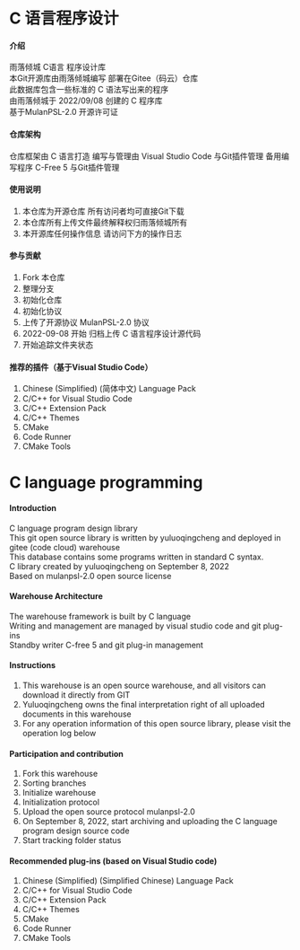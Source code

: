 # C 语言程序设计

#### 介绍
雨落倾城 C语言 程序设计库<br>
本Git开源库由雨落倾城编写 部署在Gitee（码云）仓库<br>
此数据库包含一些标准的 C 语法写出来的程序<br>
由雨落倾城于 2022/09/08 创建的 C 程序库<br>
基于MulanPSL-2.0 开源许可证

#### 仓库架构
仓库框架由 C 语言打造
编写与管理由 Visual Studio Code 与Git插件管理
备用编写程序 C-Free 5 与Git插件管理


#### 使用说明

1.  本仓库为开源仓库 所有访问者均可直接Git下载
2.  本仓库所有上传文件最终解释权归雨落倾城所有
3.  本开源库任何操作信息 请访问下方的操作日志


#### 参与贡献

1.  Fork 本仓库
2.  整理分支
3.  初始化仓库
4.  初始化协议
5.  上传了开源协议 MulanPSL-2.0 协议
6.  2022-09-08 开始 归档上传 C 语言程序设计源代码
7.  开始追踪文件夹状态 



#### 推荐的插件（基于Visual Studio Code）

1.  Chinese (Simplified) (简体中文) Language Pack
2.  C/C++ for Visual Studio Code
3.  C/C++ Extension Pack
4.  C/C++ Themes
5.  CMake
6.  Code Runner
7.  CMake Tools


# C language programming

#### Introduction
C language program design library <br>
This git open source library is written by yuluoqingcheng and deployed in gitee (code cloud) warehouse <br>
This database contains some programs written in standard C syntax. <br>
C library created by yuluoqingcheng on September 8, 2022 <br>
Based on mulanpsl-2.0 open source license

#### Warehouse Architecture
The warehouse framework is built by C language<br>
Writing and management are managed by visual studio code and git plug-ins<br>
Standby writer C-free 5 and git plug-in management

#### Instructions
1. This warehouse is an open source warehouse, and all visitors can download it directly from GIT
2. Yuluoqingcheng owns the final interpretation right of all uploaded documents in this warehouse
3. For any operation information of this open source library, please visit the operation log below

#### Participation and contribution
1. Fork this warehouse
2. Sorting branches
3. Initialize warehouse
4. Initialization protocol
5. Upload the open source protocol mulanpsl-2.0
6. On September 8, 2022, start archiving and uploading the C language program design source code
7. Start tracking folder status

#### Recommended plug-ins (based on Visual Studio code)
1.  Chinese (Simplified) (Simplified Chinese) Language Pack
2.  C/C++ for Visual Studio Code
3.  C/C++ Extension Pack
4.  C/C++ Themes
5.  CMake
6.  Code Runner
7.  CMake Tools